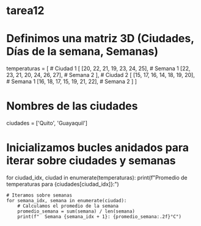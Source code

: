 # tarea12
# Definimos una matriz 3D (Ciudades, Días de la semana, Semanas)
temperaturas = [
    # Ciudad 1
    [
        [20, 22, 21, 19, 23, 24, 25], # Semana 1
        [22, 23, 21, 20, 24, 26, 27], # Semana 2
    ],
    # Ciudad 2
    [
        [15, 17, 16, 14, 18, 19, 20], # Semana 1
        [16, 18, 17, 15, 19, 21, 22], # Semana 2
    ]
]

# Nombres de las ciudades
ciudades = ['Quito', 'Guayaquil']

# Inicializamos bucles anidados para iterar sobre ciudades y semanas
for ciudad_idx, ciudad in enumerate(temperaturas):
    print(f"Promedio de temperaturas para {ciudades[ciudad_idx]}:")
    
    # Iteramos sobre semanas
    for semana_idx, semana in enumerate(ciudad):
        # Calculamos el promedio de la semana
        promedio_semana = sum(semana) / len(semana)
        print(f"  Semana {semana_idx + 1}: {promedio_semana:.2f}°C")
